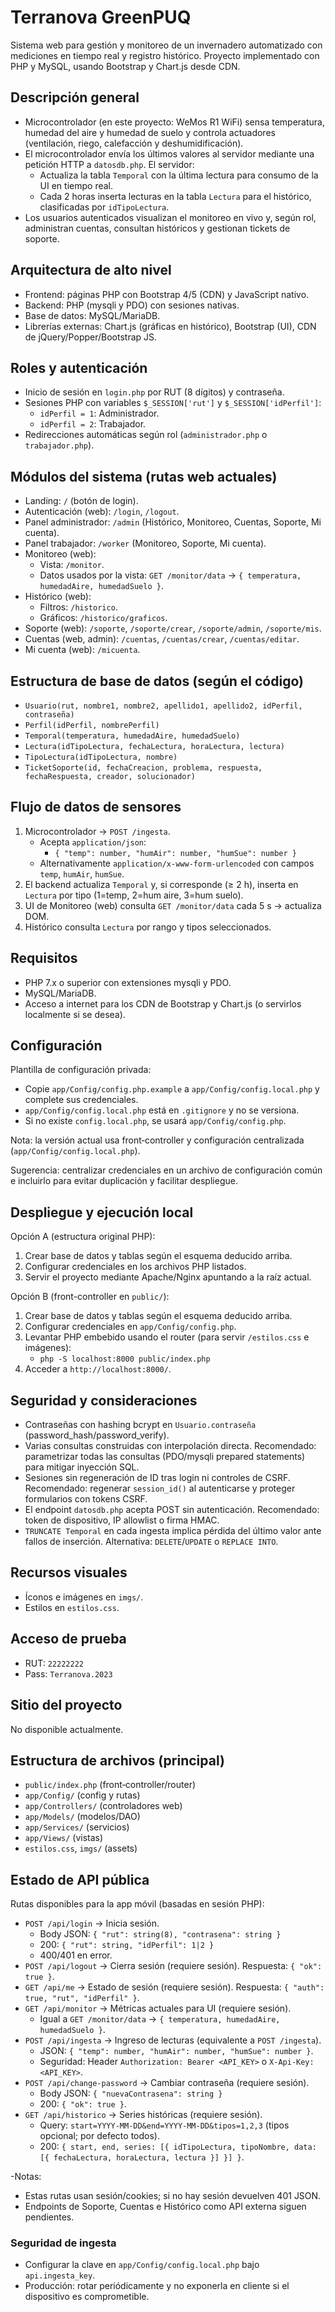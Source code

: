 # Terranova GreenPUQ

Sistema web para gestión y monitoreo de un invernadero automatizado con mediciones en tiempo real y registro histórico. Proyecto implementado con PHP y MySQL, usando Bootstrap y Chart.js desde CDN.

## Descripción general

- Microcontrolador (en este proyecto: WeMos R1 WiFi) sensa temperatura, humedad del aire y humedad de suelo y controla actuadores (ventilación, riego, calefacción y deshumidificación).
- El microcontrolador envía los últimos valores al servidor mediante una petición HTTP a `datosdb.php`. El servidor:
  - Actualiza la tabla `Temporal` con la última lectura para consumo de la UI en tiempo real.
  - Cada 2 horas inserta lecturas en la tabla `Lectura` para el histórico, clasificadas por `idTipoLectura`.
- Los usuarios autenticados visualizan el monitoreo en vivo y, según rol, administran cuentas, consultan históricos y gestionan tickets de soporte.

## Arquitectura de alto nivel

- Frontend: páginas PHP con Bootstrap 4/5 (CDN) y JavaScript nativo.
- Backend: PHP (mysqli y PDO) con sesiones nativas.
- Base de datos: MySQL/MariaDB.
- Librerías externas: Chart.js (gráficas en histórico), Bootstrap (UI), CDN de jQuery/Popper/Bootstrap JS.

## Roles y autenticación

- Inicio de sesión en `login.php` por RUT (8 dígitos) y contraseña.
- Sesiones PHP con variables `$_SESSION['rut']` y `$_SESSION['idPerfil']`:
  - `idPerfil = 1`: Administrador.
  - `idPerfil = 2`: Trabajador.
- Redirecciones automáticas según rol (`administrador.php` o `trabajador.php`).

## Módulos del sistema (rutas web actuales)

- Landing: `/` (botón de login).
- Autenticación (web): `/login`, `/logout`.
- Panel administrador: `/admin` (Histórico, Monitoreo, Cuentas, Soporte, Mi cuenta).
- Panel trabajador: `/worker` (Monitoreo, Soporte, Mi cuenta).
- Monitoreo (web):
  - Vista: `/monitor`.
  - Datos usados por la vista: `GET /monitor/data` → `{ temperatura, humedadAire, humedadSuelo }`.
- Histórico (web):
  - Filtros: `/historico`.
  - Gráficos: `/historico/graficos`.
- Soporte (web): `/soporte`, `/soporte/crear`, `/soporte/admin`, `/soporte/mis`.
- Cuentas (web, admin): `/cuentas`, `/cuentas/crear`, `/cuentas/editar`.
- Mi cuenta (web): `/micuenta`.

## Estructura de base de datos (según el código)

- `Usuario(rut, nombre1, nombre2, apellido1, apellido2, idPerfil, contraseña)`
- `Perfil(idPerfil, nombrePerfil)`
- `Temporal(temperatura, humedadAire, humedadSuelo)`
- `Lectura(idTipoLectura, fechaLectura, horaLectura, lectura)`
- `TipoLectura(idTipoLectura, nombre)`
- `TicketSoporte(id, fechaCreacion, problema, respuesta, fechaRespuesta, creador, solucionador)`

## Flujo de datos de sensores

1) Microcontrolador → `POST /ingesta`.
   - Acepta `application/json`:
     - `{ "temp": number, "humAir": number, "humSue": number }`
   - Alternativamente `application/x-www-form-urlencoded` con campos `temp`, `humAir`, `humSue`.
2) El backend actualiza `Temporal` y, si corresponde (≥ 2 h), inserta en `Lectura` por tipo (1=temp, 2=hum aire, 3=hum suelo).
3) UI de Monitoreo (web) consulta `GET /monitor/data` cada 5 s → actualiza DOM.
4) Histórico consulta `Lectura` por rango y tipos seleccionados.

## Requisitos

- PHP 7.x o superior con extensiones mysqli y PDO.
- MySQL/MariaDB.
- Acceso a internet para los CDN de Bootstrap y Chart.js (o servirlos localmente si se desea).

## Configuración

Plantilla de configuración privada:
- Copie `app/Config/config.php.example` a `app/Config/config.local.php` y complete sus credenciales.
- `app/Config/config.local.php` está en `.gitignore` y no se versiona.
- Si no existe `config.local.php`, se usará `app/Config/config.php`.

Nota: la versión actual usa front‑controller y configuración centralizada (`app/Config/config.local.php`).

Sugerencia: centralizar credenciales en un archivo de configuración común e incluirlo para evitar duplicación y facilitar despliegue.

## Despliegue y ejecución local

Opción A (estructura original PHP):
1) Crear base de datos y tablas según el esquema deducido arriba.
2) Configurar credenciales en los archivos PHP listados.
3) Servir el proyecto mediante Apache/Nginx apuntando a la raíz actual.

Opción B (front-controller en `public/`):
1) Crear base de datos y tablas según el esquema deducido arriba.
2) Configurar credenciales en `app/Config/config.php`.
3) Levantar PHP embebido usando el router (para servir `/estilos.css` e imágenes):
   - `php -S localhost:8000 public/index.php`
4) Acceder a `http://localhost:8000/`.

## Seguridad y consideraciones

- Contraseñas con hashing bcrypt en `Usuario.contraseña` (password_hash/password_verify).
- Varias consultas construidas con interpolación directa. Recomendado: parametrizar todas las consultas (PDO/mysqli prepared statements) para mitigar inyección SQL.
- Sesiones sin regeneración de ID tras login ni controles de CSRF. Recomendado: regenerar `session_id()` al autenticarse y proteger formularios con tokens CSRF.
- El endpoint `datosdb.php` acepta POST sin autenticación. Recomendado: token de dispositivo, IP allowlist o firma HMAC.
- `TRUNCATE Temporal` en cada ingesta implica pérdida del último valor ante fallos de inserción. Alternativa: `DELETE`/`UPDATE` o `REPLACE INTO`.

## Recursos visuales

- Íconos e imágenes en `imgs/`.
- Estilos en `estilos.css`.

## Acceso de prueba

- RUT: `22222222`
- Pass: `Terranova.2023`

## Sitio del proyecto

No disponible actualmente.

## Estructura de archivos (principal)

- `public/index.php` (front‑controller/router)
- `app/Config/` (config y rutas)
- `app/Controllers/` (controladores web)
- `app/Models/` (modelos/DAO)
- `app/Services/` (servicios)
- `app/Views/` (vistas)
- `estilos.css`, `imgs/` (assets)

## Estado de API pública

Rutas disponibles para la app móvil (basadas en sesión PHP):

- `POST /api/login` → Inicia sesión.
  - Body JSON: `{ "rut": string(8), "contrasena": string }`
  - 200: `{ "rut": string, "idPerfil": 1|2 }`
  - 400/401 en error.
- `POST /api/logout` → Cierra sesión (requiere sesión). Respuesta: `{ "ok": true }`.
- `GET /api/me` → Estado de sesión (requiere sesión). Respuesta: `{ "auth": true, "rut", "idPerfil" }`.
- `GET /api/monitor` → Métricas actuales para UI (requiere sesión).
  - Igual a `GET /monitor/data` → `{ temperatura, humedadAire, humedadSuelo }`.
- `POST /api/ingesta` → Ingreso de lecturas (equivalente a `POST /ingesta`).
  - JSON: `{ "temp": number, "humAir": number, "humSue": number }`.
  - Seguridad: Header `Authorization: Bearer <API_KEY>` o `X-Api-Key: <API_KEY>`.
- `POST /api/change-password` → Cambiar contraseña (requiere sesión).
  - Body JSON: `{ "nuevaContrasena": string }`
  - 200: `{ "ok": true }`.
 - `GET /api/historico` → Series históricas (requiere sesión).
   - Query: `start=YYYY-MM-DD&end=YYYY-MM-DD&tipos=1,2,3` (tipos opcional; por defecto todos).
   - 200: `{ start, end, series: [{ idTipoLectura, tipoNombre, data: [{ fechaLectura, horaLectura, lectura }] }] }`.

-Notas:
- Estas rutas usan sesión/cookies; si no hay sesión devuelven 401 JSON.
- Endpoints de Soporte, Cuentas e Histórico como API externa siguen pendientes.

### Seguridad de ingesta
- Configurar la clave en `app/Config/config.local.php` bajo `api.ingesta_key`.
- Producción: rotar periódicamente y no exponerla en cliente si el dispositivo es comprometible.
